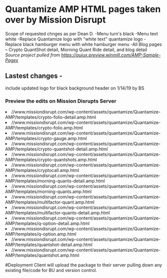 # Quantamize AMP HTML pages taken over by Mission Disrupt
Scope of requested chnges as per Dean D.
-Menu turn's black
-Menu text white
-Replace Quantamize logo with "white text" quantamize logo
-Replace black hamburger menu with white hamburger menu
-All Blog pages – Crypto QuantShot detail, Morning Quant Ride detail, and blog detail
<i>Source project pulled from https://quiux.preview.winmill.com/AMP-Sample-Pages</i>

## Lastest changes -
include updated logo for black background header on 1/14/19 by BS

### Preview the edits on Mission Disrupts Server
<li>//www.missiondisrupt.com/wp-content/assets/quantamize/Quantamize-AMP/templates/crypto-folio-detail.amp.html</li>
<li>//www.missiondisrupt.com/wp-content/assets/quantamize/Quantamize-AMP/templates/crypto-folio.amp.html</li>
<li>//www.missiondisrupt.com/wp-content/assets/quantamize/Quantamize-AMP/templates/crypto-gauge.amp.html</li>
<li>//www.missiondisrupt.com/wp-content/assets/quantamize/Quantamize-AMP/templates/crypto-quantshot-detail.amp.html</li>
<li>//www.missiondisrupt.com/wp-content/assets/quantamize/Quantamize-AMP/templates/crypto-quantshots.amp.html</li>
<li>//www.missiondisrupt.com/wp-content/assets/quantamize/Quantamize-AMP/templates/cryptocall.amp.html</li>
<li>//www.missiondisrupt.com/wp-content/assets/quantamize/Quantamize-AMP/templates/morning-quants-detail.amp.html</li>
<li>//www.missiondisrupt.com/wp-content/assets/quantamize/Quantamize-AMP/templates/morning-quants.amp.html</li>
<li>//www.missiondisrupt.com/wp-content/assets/quantamize/Quantamize-AMP/templates/multifactor-quant.amp.html</li>
<li>//www.missiondisrupt.com/wp-content/assets/quantamize/Quantamize-AMP/templates/multifactor-quants-detail.amp.html</li>
<li>//www.missiondisrupt.com/wp-content/assets/quantamize/Quantamize-AMP/templates/q-option-detail.amp.html</li>
<li>//www.missiondisrupt.com/wp-content/assets/quantamize/Quantamize-AMP/templates/q-option.amp.html</li>
<li>//www.missiondisrupt.com/wp-content/assets/quantamize/Quantamize-AMP/templates/quantshot-detail.amp.html</li>
<li>//www.missiondisrupt.com/wp-content/assets/quantamize/Quantamize-AMP/templates/quantshot.amp.html</li>


#Deployment
Client will upload the package to their server pulling down any existing file/code for BU and version control.  
